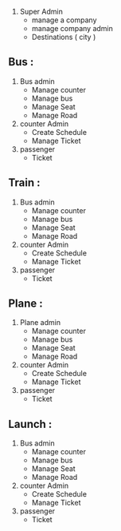 
1. Super Admin
    - manage a company 
    - manage company admin 
    - Destinations ( city )

## Bus :
1. Bus admin
    - Manage counter
    - Manage bus 
    - Manage Seat
    - Manage Road
1. counter Admin
    - Create Schedule
    - Manage Ticket
1. passenger 
    - Ticket

## Train :
1. Bus admin
    - Manage counter
    - Manage bus 
    - Manage Seat
    - Manage Road
1. counter Admin
    - Create Schedule
    - Manage Ticket
1. passenger 
    - Ticket


## Plane :
1. Plane admin
    - Manage counter
    - Manage bus 
    - Manage Seat
    - Manage Road
1. counter Admin
    - Create Schedule
    - Manage Ticket
1. passenger 
    - Ticket


## Launch :
1. Bus admin
    - Manage counter
    - Manage bus 
    - Manage Seat
    - Manage Road
1. counter Admin
    - Create Schedule
    - Manage Ticket
1. passenger 
    - Ticket
